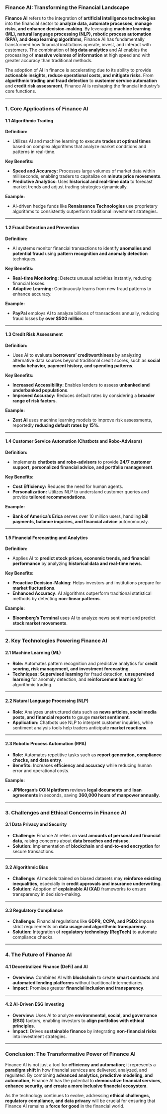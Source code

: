 ### **Finance AI: Transforming the Financial Landscape**

**Finance AI** refers to the integration of **artificial intelligence technologies** into the financial sector to **analyze data, automate processes, manage risks, and enhance decision-making**. By leveraging **machine learning (ML), natural language processing (NLP), robotic process automation (RPA), and deep learning algorithms**, Finance AI has fundamentally transformed how financial institutions operate, invest, and interact with customers. The combination of **big data analytics** and AI enables the processing of **massive volumes of information** at high speed and with greater accuracy than traditional methods.

The adoption of AI in finance is accelerating due to its ability to provide **actionable insights, reduce operational costs, and mitigate risks**. From **algorithmic trading and fraud detection** to **customer service automation** and **credit risk assessment**, Finance AI is reshaping the financial industry’s core functions.

---

### **1. Core Applications of Finance AI**

#### **1.1 Algorithmic Trading**
**Definition:**  
- Utilizes AI and machine learning to execute **trades at optimal times** based on complex algorithms that analyze market conditions and patterns in real-time.  

**Key Benefits:**  
- **Speed and Accuracy:** Processes large volumes of market data within milliseconds, enabling traders to capitalize on **minute price movements**.  
- **Predictive Analytics:** Uses **historical and real-time data** to forecast market trends and adjust trading strategies dynamically.  

**Example:**  
- AI-driven hedge funds like **Renaissance Technologies** use proprietary algorithms to consistently outperform traditional investment strategies.

---

#### **1.2 Fraud Detection and Prevention**
**Definition:**  
- AI systems monitor financial transactions to identify **anomalies and potential fraud** using **pattern recognition and anomaly detection** techniques.  

**Key Benefits:**  
- **Real-time Monitoring:** Detects unusual activities instantly, reducing financial losses.  
- **Adaptive Learning:** Continuously learns from new fraud patterns to enhance accuracy.  

**Example:**  
- **PayPal** employs AI to analyze billions of transactions annually, reducing fraud losses by **over $500 million**.  

---

#### **1.3 Credit Risk Assessment**
**Definition:**  
- Uses AI to evaluate **borrowers’ creditworthiness** by analyzing alternative data sources beyond traditional credit scores, such as **social media behavior, payment history, and spending patterns**.  

**Key Benefits:**  
- **Increased Accessibility:** Enables lenders to assess **unbanked and underbanked populations**.  
- **Improved Accuracy:** Reduces default rates by considering a **broader range of risk factors**.  

**Example:**  
- **Zest AI** uses machine learning models to improve risk assessments, reportedly **reducing default rates by 15%**.

---

#### **1.4 Customer Service Automation (Chatbots and Robo-Advisors)**
**Definition:**  
- Implements **chatbots and robo-advisors** to provide **24/7 customer support, personalized financial advice, and portfolio management**.  

**Key Benefits:**  
- **Cost Efficiency:** Reduces the need for human agents.  
- **Personalization:** Utilizes NLP to understand customer queries and provide **tailored recommendations**.  

**Example:**  
- **Bank of America’s Erica** serves over 10 million users, handling **bill payments, balance inquiries, and financial advice** autonomously.  

---

#### **1.5 Financial Forecasting and Analytics**
**Definition:**  
- Applies AI to **predict stock prices, economic trends, and financial performance** by analyzing **historical data and real-time news**.  

**Key Benefits:**  
- **Proactive Decision-Making:** Helps investors and institutions prepare for **market fluctuations**.  
- **Enhanced Accuracy:** AI algorithms outperform traditional statistical methods by detecting **non-linear patterns**.  

**Example:**  
- **Bloomberg’s Terminal** uses AI to analyze news sentiment and predict **stock market movements**.  

---

### **2. Key Technologies Powering Finance AI**

#### **2.1 Machine Learning (ML)**
- **Role:** Automates pattern recognition and predictive analytics for **credit scoring, risk management, and investment forecasting**.  
- **Techniques:** **Supervised learning** for fraud detection, **unsupervised learning** for anomaly detection, and **reinforcement learning** for algorithmic trading.  

---

#### **2.2 Natural Language Processing (NLP)**
- **Role:** Analyzes unstructured data such as **news articles, social media posts, and financial reports** to gauge **market sentiment**.  
- **Application:** Chatbots use NLP to interpret customer inquiries, while sentiment analysis tools help traders anticipate **market reactions**.  

---

#### **2.3 Robotic Process Automation (RPA)**
- **Role:** Automates repetitive tasks such as **report generation, compliance checks, and data entry**.  
- **Benefits:** Increases **efficiency and accuracy** while reducing human error and operational costs.  

**Example:**  
- **JPMorgan’s COIN platform** reviews **legal documents** and **loan agreements** in seconds, saving **360,000 hours of manpower annually**.  

---

### **3. Challenges and Ethical Concerns in Finance AI**

#### **3.1 Data Privacy and Security**
- **Challenge:** Finance AI relies on **vast amounts of personal and financial data**, raising concerns about **data breaches and misuse**.  
- **Solution:** Implementation of **blockchain** and **end-to-end encryption** for secure transactions.  

---

#### **3.2 Algorithmic Bias**
- **Challenge:** AI models trained on biased datasets may **reinforce existing inequalities**, especially in **credit approvals and insurance underwriting**.  
- **Solution:** Adoption of **explainable AI (XAI)** frameworks to ensure transparency in decision-making.  

---

#### **3.3 Regulatory Compliance**
- **Challenge:** Financial regulations like **GDPR, CCPA, and PSD2** impose strict requirements on **data usage and algorithmic transparency**.  
- **Solution:** Integration of **regulatory technology (RegTech)** to automate compliance checks.  

---

### **4. The Future of Finance AI**

#### **4.1 Decentralized Finance (DeFi) and AI**
- **Overview:** Combines AI with **blockchain** to create **smart contracts** and **automated lending platforms** without traditional intermediaries.  
- **Impact:** Promises greater **financial inclusion and transparency**.  

---

#### **4.2 AI-Driven ESG Investing**
- **Overview:** Uses AI to analyze **environmental, social, and governance (ESG)** factors, enabling investors to **align portfolios with ethical principles**.  
- **Impact:** Drives **sustainable finance** by integrating **non-financial risks** into investment strategies.  

---

### **Conclusion: The Transformative Power of Finance AI**

Finance AI is not just a tool for **efficiency and automation**; it represents a **paradigm shift** in how financial services are delivered, analyzed, and regulated. By combining **advanced analytics, predictive modeling, and automation**, Finance AI has the potential to **democratize financial services, enhance security, and create a more inclusive financial ecosystem**.

As the technology continues to evolve, addressing **ethical challenges, regulatory compliance, and data privacy** will be crucial for ensuring that Finance AI remains a **force for good** in the financial world.
